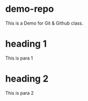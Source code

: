 # demo-repo
This is a Demo for Git &amp; Github class.

# heading 1
This is para 1

# heading 2
This is para 2
